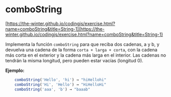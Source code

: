 # comboString

[https://the-winter.github.io/codingjs/exercise.html?name=comboString&title=String-1](https://the-winter.github.io/codingjs/exercise.html?name=comboString&title=String-1)

Implementa la función `comboString` para que reciba dos cadenas, a y b, y
devuelva una cadena de la forma `corta + larga + corta`, con la cadena más
corta en el exterior y la cadena más larga en el interior. Las cadenas no
tendrán la misma longitud, pero pueden estar vacías (longitud 0).

__Ejemplo:__

```js
    comboString('Hello', 'hi') → "hiHellohi"
    comboString('Hi', 'Hello') → "HiHelloHi"
    comboString('aaa', 'b') → "baaab"
```